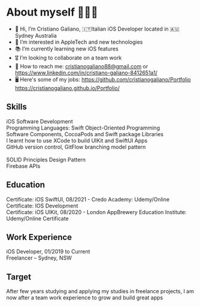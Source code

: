 # About myself 👨🏻‍💻
- 👋 Hi, I’m Cristiano Galiano, 🇮🇹Italian iOS Developer located in 🇦🇺Sydney Australia
- 👀 I’m interested in AppleTech and new technologies
- 📚 I’m currently learning new iOS features
- 🎖 I’m looking to collaborate on a team work
- 📨 How to reach me: cristianogaliano88@gmail.com or https://www.linkedin.com/in/cristiano-galiano-8412651a1/
- 🖥 Here's some of my jobs: https://github.com/cristianogaliano/Portfolio https://cristianogaliano.github.io/Portfolio/

## Skills
iOS Software Development<br>
Programming Languages: Swift Object-Oriented Programming<br>
Software Components, CocoaPods and Swift package Libraries<br>
I learnt how to use XCode to build UIKit and SwiftUI Apps<br>
GitHub version control, GitFlow branching model pattern<br><br>
SOLID Principles Design Pattern<br>
Firebase APIs<br>

## Education
Certificate: iOS SwiftUI, 08/2021 - Credo Academy: Udemy/Online Certificate: IOS Development<br>
Certificate: iOS UIKit, 08/2020 - London AppBrewery Education Institute: Udemy/Online Certificate<br>

## Work Experience
iOS Developer, 01/2019 to Current<br> 
Freelancer – Sydney, NSW<br>

## Target
After few years studying and applying my studies in freelance projects, I am now after a team work experience to grow and build great apps
